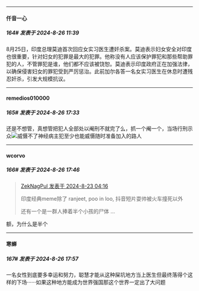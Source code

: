 ﻿
*****

####  仟音一心  
##### 164#       发表于 2024-8-26 11:39

8月25日，印度总理莫迪首次回应女实习医生遭奸杀案。莫迪表示妇女安全对印度也很重要，针对妇女的犯罪是最大的犯罪。他称没有人应该保护罪犯和那些帮助罪犯的人，不管罪犯是谁，他们都不应该被饶恕。莫迪表示印度政府正在加强法律，以确保侵害妇女的罪犯受到严厉惩治。此前加尔各答一名女实习医生在休息时遭残忍奸杀，引发大规模抗议。


*****

####  remedios010000  
##### 165#       发表于 2024-8-26 17:33

还是不想管，真想管把犯人全部处以阉刑不就完了么，抓一个阉一个，当场行刑示众<img src="https://static.saraba1st.com/image/smiley/face2017/002.png" referrerpolicy="no-referrer">威慑不了神经病主犯至少也能威慑随时准备加入的路人


*****

####  wcorvo  
##### 166#       发表于 2024-8-26 17:46

<blockquote><a href="httphttps://bbs.saraba1st.com/2b/forum.php?mod=redirect&amp;goto=findpost&amp;pid=65986679&amp;ptid=2195703" target="_blank">ZekNagPul 发表于 2024-8-23 04:16</a>

印度经典meme除了 ranjeet, poo in loo, 抖音短片耍帅被火车撞死以外

还有一个是一群人捧着半个小孩的尸体 ...</blockquote>
额，为什么是半个


*****

####  寒蝉  
##### 167#       发表于 2024-8-26 17:57

一名女性到底要多幸运和努力，聪慧才能从这种屎坑地方当上医生但最终落得个这样的下场······如果这种地方能成为世界强国那这个世界一定出了大问题

